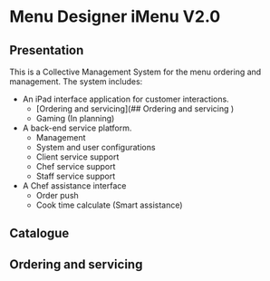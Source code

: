 Menu Designer iMenu V2.0
============
Presentation
------------
This is a Collective Management System for the menu ordering and management. The system includes:

* An iPad interface application for customer interactions.
    * [Ordering and servicing](## Ordering and servicing )
    * Gaming (In planning)
* A back-end service platform.
    * Management
    * System and user configurations
    * Client service support
    * Chef service support
    * Staff service support
* A Chef assistance interface
    * Order push
    * Cook time calculate (Smart assistance)


Catalogue
---------



## Ordering and servicing 


